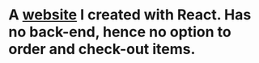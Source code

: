 # A [website](https://warmjuly.github.io/pica/) I created with React. Has no back-end, hence no option to order and check-out items.
